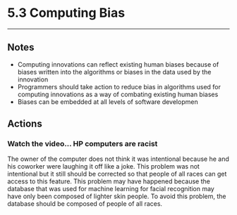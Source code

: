 # 5.3 Computing Bias
--------

## Notes
* Computing innovations can reflect existing human biases because of biases written into the algorithms or biases in the data used by the innovation 
* Programmers should take action to reduce bias in algorithms used for computing innovations as a way of combating existing human biases
* Biases can be embedded at all levels of software developmen


## Actions
### Watch the video... HP computers are racist
The owner of the computer does not think it was intentional because he and his coworker were laughing it off like a joke. This problem was not intentional but it still should be corrected so that people of all races can get access to this feature. This problem may have happened because the database that was used for machine learning for facial recognition may have only been composed of lighter skin people. To avoid this problem, the database should be composed of people of all races.
